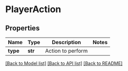# PlayerAction

## Properties
Name | Type | Description | Notes
------------ | ------------- | ------------- | -------------
**type** | **str** | Action to perform | 

[[Back to Model list]](../README.md#documentation-for-models) [[Back to API list]](../README.md#documentation-for-api-endpoints) [[Back to README]](../README.md)


